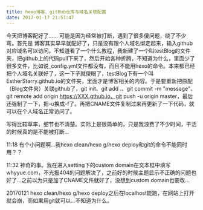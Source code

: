 ```yaml
---
title: hexo博客、gitHub仓库与域名关联配置
date: 2017-01-17 21:57:47
---
```

今天把博客配好了……
可能是因为经常被打断，遇到了很多傻问题，绕了不少弯。首先是 博客其实早早就配好了，只是没有跟个人域名绑定起来，输入github对应域名可以访问。不知道看了一个什么教程，我新建了一个叫testBlog的文件夹，把github上的代码pull下来了，然后开始各种折腾，不知道为什么，里面少了很多文件，比如说_config.yml文件都没有，而且不能用hexo的命令。本来都已经把个人域名关联好了，这一下子就傻眼了，testBlog下有一个叫EstherStarry.github.io的文件夹，里面才是博客相关的内容。于是要重新把原配（Blog文件夹）关联github了，git init、git add .、git commit -m "message"、git remote add origin https://XXX.gthub.io、git push -u origin master，最后还强制了一下，把-u换成-f了。再把CNAME文件复制过来再更新了一下代码，就可以在个人域名正常访问了。

写得比较草率，细节也不清楚。实际上是很简单的，只是我浪费了不少时间，干活的时候真的是不能被打断…

11:18
有个小问题啊…我hexo clean/hexo g/hexo deploy和git的命令不能同时用？？

11:32
神奇的事。我在进入setting下的custom domain在文本框中填写whyyue.com，不光报404的问题解决了，之前好的时候主题显示不正确的问题也好了…之前以为只是加了CNAME文件就好了，没想到custom domain也要改…

20170121
hexo clean/hexo g/hexo deploy之后在localhost能跑，在网站上打开就会崩，而如果用git就可以…不知道为什么。